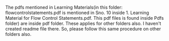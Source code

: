 The pdfs mentioned in Learning Materials(in this folder: flowcontrolstatements.pdf is mentioned in Sno. 10 inside 1. Learning Material for Flow Control Statements.pdf. This pdf files is found inside Pdfs folder) are inside pdf folder. These applies for other folders also. I haven't created readme file there. So, please follow this same procedure on other folders also.
